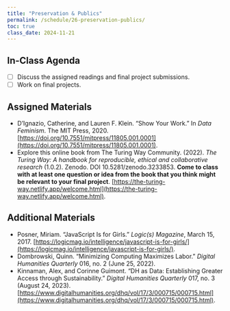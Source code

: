 ```yaml
---
title: "Preservation & Publics"
permalink: /schedule/26-preservation-publics/
toc: true
class_date: 2024-11-21
---
```


## In-Class Agenda

- [ ] Discuss the assigned readings and final project submissions.
- [ ] Work on final projects.

## Assigned Materials

- D’Ignazio, Catherine, and Lauren F. Klein. “Show Your Work.” In *Data Feminism*. The MIT Press, 2020. [https://doi.org/10.7551/mitpress/11805.001.0001](https://doi.org/10.7551/mitpress/11805.001.0001).
- Explore this online book from The Turing Way Community. (2022). *The Turing Way: A handbook for reproducible, ethical and collaborative research* (1.0.2). Zenodo. DOI 10.5281/zenodo.3233853. **Come to class with at least one question or idea from the book that you think might be relevant to your final project**. [https://the-turing-way.netlify.app/welcome.html](https://the-turing-way.netlify.app/welcome.html).


## Additional Materials

- Posner, Miriam. “JavaScript Is for Girls.” *Logic(s) Magazine*, March 15, 2017. [https://logicmag.io/intelligence/javascript-is-for-girls/](https://logicmag.io/intelligence/javascript-is-for-girls/).
- Dombrowski, Quinn. “Minimizing Computing Maximizes Labor.” *Digital Humanities Quarterly* 016, no. 2 (June 25, 2022).
- Kinnaman, Alex, and Corinne Guimont. “DH as Data: Establishing Greater Access through Sustainability.” *Digital Humanities Quarterly* 017, no. 3 (August 24, 2023). [https://www.digitalhumanities.org/dhq/vol/17/3/000715/000715.html](https://www.digitalhumanities.org/dhq/vol/17/3/000715/000715.html).